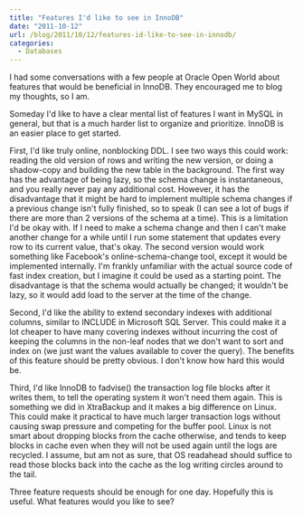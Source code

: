 ```yaml
---
title: "Features I'd like to see in InnoDB"
date: "2011-10-12"
url: /blog/2011/10/12/features-id-like-to-see-in-innodb/
categories:
  - Databases
---
```

I had some conversations with a few people at Oracle Open World about features that would be beneficial in InnoDB. They encouraged me to blog my thoughts, so I am.

Someday I'd like to have a clear mental list of features I want in MySQL in general, but that is a much harder list to organize and prioritize. InnoDB is an easier place to get started.

First, I'd like truly online, nonblocking DDL. I see two ways this could work: reading the old version of rows and writing the new version, or doing a shadow-copy and building the new table in the background. The first way has the advantage of being lazy, so the schema change is instantaneous, and you really never pay any additional cost. However, it has the disadvantage that it might be hard to implement multiple schema changes if a previous change isn't fully finished, so to speak (I can see a lot of bugs if there are more than 2 versions of the schema at a time). This is a limitation I'd be okay with. If I need to make a schema change and then I can't make another change for a while until I run some statement that updates every row to its current value, that's okay. The second version would work something like Facebook's online-schema-change tool, except it would be implemented internally. I'm frankly unfamiliar with the actual source code of fast index creation, but I imagine it could be used as a starting point. The disadvantage is that the schema would actually be changed; it wouldn't be lazy, so it would add load to the server at the time of the change.

Second, I'd like the ability to extend secondary indexes with additional columns, similar to INCLUDE in Microsoft SQL Server. This could make it a lot cheaper to have many covering indexes without incurring the cost of keeping the columns in the non-leaf nodes that we don't want to sort and index on (we just want the values available to cover the query). The benefits of this feature should be pretty obvious. I don't know how hard this would be.

Third, I'd like InnoDB to fadvise() the transaction log file blocks after it writes them, to tell the operating system it won't need them again. This is something we did in XtraBackup and it makes a big difference on Linux. This could make it practical to have much larger transaction logs without causing swap pressure and competing for the buffer pool. Linux is not smart about dropping blocks from the cache otherwise, and tends to keep blocks in cache even when they will not be used again until the logs are recycled. I assume, but am not as sure, that OS readahead should suffice to read those blocks back into the cache as the log writing circles around to the tail.

Three feature requests should be enough for one day. Hopefully this is useful. What features would you like to see?
